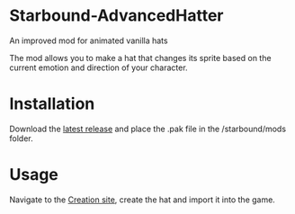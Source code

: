 # Starbound-AdvancedHatter
An improved mod for animated vanilla hats

The mod allows you to make a hat that changes its sprite based on the current emotion and direction of your character.

# Installation
Download the [latest release](https://github.com/KrashV/Starbound-AdvancedHatter/releases) and place the .pak file in the /starbound/mods folder.

# Usage
Navigate to the [Creation site](https://krashv.github.io/Starbound-AdvancedHatter/), create the hat and import it into the game.
